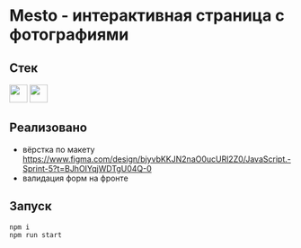 # Mesto - интерактивная страница с фотографиями

## Стек
<a href="https://developer.mozilla.org/en-US/docs/Web/JavaScript"><img height="32" width="32" src="https://cdn.simpleicons.org/javascript" /></a>
<a href="https://webpack.js.org/"><img height="32" width="32" src="https://cdn.simpleicons.org/webpack" /></a>

## Реализовано
- вёрстка по макету <a href='https://www.figma.com/design/bjyvbKKJN2naO0ucURl2Z0/JavaScript.-Sprint-5?t=BJhOIYqjWDTgU04Q-0'>https://www.figma.com/design/bjyvbKKJN2naO0ucURl2Z0/JavaScript.-Sprint-5?t=BJhOIYqjWDTgU04Q-0</a>
- валидация форм на фронте

## Запуск
```
npm i
npm run start
```
